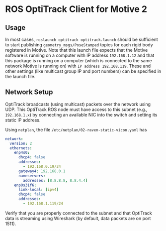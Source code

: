 ROS OptiTrack Client for Motive 2
=================================

## Usage

In most cases, `roslaunch optitrack optitrack.launch` should be sufficient to start publishing `geometry_msgs/PoseStamped` topics for each rigid body registered in Motive. Note that this launch file expects that the Motive software is running on a computer with IP address `192.168.1.12` and that this package is running on a computer (which is connected to the same network Motive is running on) with `IP address 192.168.119`. These and other settings (like multicast group IP and port numbers) can be specified in the launch file.

## Network Setup

OptiTrack broadcasts (using multicast) packets over the network using UDP. This OptiTrack ROS node must have access to this subnet (e.g., `192.168.1.x`) by connecting an available NIC into the switch and setting its static IP address.

Using `netplan`, the file `/etc/netplan/02-raven-static-vicon.yaml` has

```yaml
network:
  version: 2
  ethernets:
    enp4s0:
      dhcp4: false
      addresses:
        - 192.168.0.19/24
      gateway4: 192.168.0.1
      nameservers:
        addresses: [8.8.8.8, 8.8.4.4]
    enp0s31f6:
      link-local: [ipv4]
      dhcp4: false
      addresses:
        - 192.168.1.119/24
```

Verify that you are properly connected to the subnet and that OptiTrack data is streaming using Wireshark (by default, data packets are on port 1511).